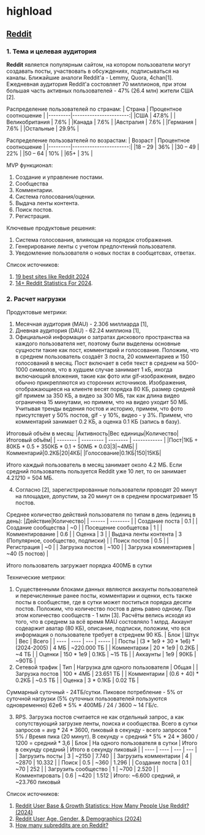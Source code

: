 # highload

## [Reddit](https://www.reddit.com/)

### 1. Тема и целевая аудитория

**Reddit** является популярным сайтом, на котором пользователи могут создавать посты, участвовать в обсуждениях, подписываться на каналы. Ближайшие аналоги Reddit'а - Lemmy, Quora, 4chan[1].
Ежедневная аудитория Reddit'а состовляет 70 миллионов, при этом большая часть активных пользователей - 47% (26.4 млн) жители США [2].

Распределение пользователей по странам:
| Страна  | Процентное соотношение |
|---------|-----------------------:|
|США  |	47.8%                      |
|Великобритания  |	7.6%           |
|Канада  |	7.6%                   |
|Австралия    |	7.6%               |
|Германия    |	7.6%               |
|Остальные    |	29.9%              |

Распределение пользователей по возрастам:
| Возраст | Процентное соотношение |
|---------|-----------------------:|
|18 – 29  |	36%                    |
|30 – 49  |	22%                    |
|50 – 64  |	10%                    |
|65+      |	3%                     |

MVP функционал:
1. Создание и управление постами.
2. Сообщества
3. Комментарии.
4. Система голосования/оценки.
5. Выдача ленты контента.
6. Поиск постов.
7. Регистрация.

Ключевые продуктовые решения:
1. Система голосования, влияющая на порядок отображения.
2. Генерирование ленты с учетом предпочтений пользователя.
3. Уведомление пользователя о новых постах в сообщетсвах, ответах.

Список источников:
1. [19 best sites like Reddit 2024](https://rigorousthemes.com/blog/best-reddit-alternatives/)
2. [14+ Reddit Statistics For 2024](https://www.demandsage.com/reddit-statistics/).

### 2. Расчет нагрузки

Продуктовые метрики:
1. Месячная аудитория (MAU) - 2.306 миллиарда [1],
2. Дневная аудитория (DAU) - 62.24 миллиона [1],
3. Официальной информации о затратах дискового пространства на каждого пользователя нет, поэтому были выделены основные сущности такие как пост, комментарий и голосование. Положим, что в среднем пользователь создаёт 3 поста, 20 комментариев и 150 голосований в месяц. Пост включает в себя текст в среднем на 500-1000 символов, что в худшем случае занимает 1 кБ, иногда включающий вложения, такие как фото или gif-изображения, видео обычно прикрепляются из сторонних источников. Изображения, отображающиеся на клиенте весят порядка 80 КБ, размер средней gif примем за 350 КБ, а видео за 300 МБ, так как длина видео ограничена 15 минутами, но примем, что на видео уходит 50 МБ. Учитывая тренды ведения постов и историю, примем, что фото присутствует у 50% постов, gif - у 10%, видео - у 3%.  Примем, что комментарий занимает 0.2 КБ, а оценка 0.1 КБ (запись в базу).

Итоговый объём в месяц:
|Активность|Вес единицы|Количество|Итоговый объём|
| -------- | --------- | -------- | ------------ |
|Пост|1КБ + 80КБ * 0.5 + 350КБ * 0.1 + 50МБ * 0.03|3|~4МБ|
|Комментарий|0.2КБ|20|4КБ|
|Голосование|0.1КБ|150|15КБ|

Итого каждый пользователь в месяц занимает около 4.2 МБ. Если средний пользователь пользуется Reddit уже 10 лет, то он занимает 4.2*12*10 = 504 МБ.

4. Согласно [2], зарегистрированные пользователи проводят 20 минут на площадке, допустим, за 20 минут он в среднем просматривает 15 постов.

Среднее количество действий пользователя по типам в день (единиц в день):
|Действие|Количество|
| ------ | -------- |
| Создание поста | 0.1 |
| Создание сообщества | ~0 |
| Посещение сообщетсва | 1 |
| Комментирование | 0.6 |
| Оценка | 3 |
| Выдача ленты контента | 3 (Популярное, сообщество, подписки) |
| Поиск постов | 0.5 |
| Регистрация | ~0 |
| Загрузка постов | ~100 |
| Загрузка комментариев | ~40 (5 постов) |

Итого пользователь загружает порядка 400МБ в сутки

Технические метрики:
1. Существенными блоками данных являются аккаунты пользователей и перечисленные ранее посты, комментарии и оценки, есть также посты в сообществе, где в сутки может поститься порядка десяти постов. Положим, что количество постов в день равно одному. При этом количество сообществ - 1 млн [3]. Расчёты велись исходя из того, что в среднем за всё время MAU состовляло 1 млрд. Аккаунт содеаржит аватар (80 КБ), описание, подписки, положим, что вся информация о пользователе требует в стреднем 90 КБ.
| Блок | Штук | Вес | Всего |
| ---- | ---- | --- | ----- |
| Посты | (3 * 1e9 + 30 * 1e6) * (2024-2005) | 4 МБ | ~220.000 ТБ |
| Комментарии | 20 * 1e9 | 0.2КБ | ~4 ТБ |
| Оценки | 150 * 1e9 | 0.1КБ | ~15 ТБ |
| Аккаунты | 1e9 | 90КБ | ~90ТБ |
2. Сетевой трафик
| Тип | Нагрузка для одного пользователя | Общая |
| Загрузка постов | 100 * 4МБ | 23.651 ТБ |
| Комментарии | (0.6 + 40) * 0.2КБ | ~0.5 ТБ |
| Оценка | 3 * 0.1КБ | 0.02 ТБ |

Суммарный суточный - 24ТБ/сутки. Пиковое потребление - 5% от суточной нагрузки (5% суточных пользователей пользуются одновременно) 62e6 * 5% * 400МБ / 24 / 3600 ~ 14 ГБ/c.

3. RPS. Загрузка постов считается не как отдельный запрос, а как сопутствующий загрузке ленты, поиска и сообщества. Всего в сутки запросов = avg * 24 * 3600, пиковый в секунду - всего запросов * 5% / Время пика (20 минут). В секунду = средний * 5% * 24 * 3600 / 1200 = средний * 3,6
| Блок | На одного пользователя в сутки | Итого в секунду средний | Итого в секунду пиковый |
| ---- | ---- | --- | --- |
| Загрузить посты | 3 | ~2150 | 7.740 | 
| Загрузить комментарии | 4 | ~2870 | 10.332 |
| Поиск | 0.5 | ~360 | 1.296 |
| Создание поста | 0.1 | ~70 | 252 |
| Загрузить сообщество | 1 | ~700 | 2.520 |
| Комментировать | 0.6 | ~420 | 1.512 | 
Итого: ~6.600 средний, и ~23.760 пиковый

Список источников:
1. [Reddit User Base & Growth Statistics: How Many People Use Reddit? (2024)](https://www.bankmycell.com/blog/number-of-reddit-users/)
2. [Reddit User Age, Gender, & Demographics (2024)](https://explodingtopics.com/blog/reddit-users)
3. [How many subreddits are on Reddit?](https://wegotthiscovered.com/social-media/how-many-subreddits-are-on-reddit/)
